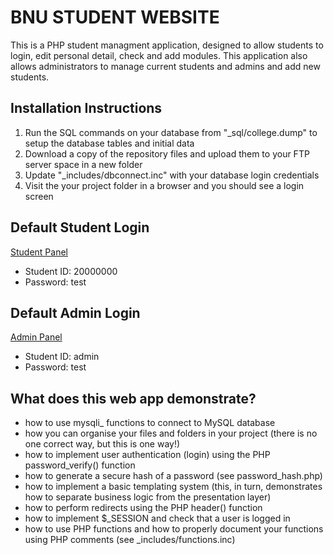 # BNU STUDENT WEBSITE

This is a PHP student managment application, designed to allow students to login, edit personal detail, check and add modules.
This application also allows administrators to manage current students and admins and add new students.

## Installation Instructions

1. Run the SQL commands on your database from "_sql/college.dump" to setup the database tables and initial data
2. Download a copy of the repository files and upload them to your FTP server space in a new folder
3. Update "_includes/dbconnect.inc" with your database login credentials
4. Visit the your project folder in a browser and you should see a login screen

## Default Student Login

<a href="https://cw2-student.infinityfreeapp.com/index.php" target="_blank">Student Panel</a>


- Student ID: 20000000
- Password: test

## Default Admin Login


<a href="https://cw2-student.infinityfreeapp.com/admin/index.php" target="_blank">Admin Panel</a>
- Student ID: admin
- Password: test


## What does this web app demonstrate?

- how to use mysqli_ functions to connect to MySQL database
- how you can organise your files and folders in your project (there is no one correct way, but this is one way!)
- how to implement user authentication (login) using the PHP password_verify() function
- how to generate a secure hash of a password (see password_hash.php)
- how to implement a basic templating system (this, in turn, demonstrates how to separate business logic from the presentation layer)
- how to perform redirects using the PHP header() function
- how to implement $_SESSION and check that a user is logged in
- how to use PHP functions and how to properly document your functions using PHP comments (see _includes/functions.inc)


